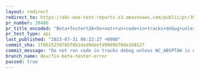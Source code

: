 ```yaml
---
layout: redirect
redirect_to: https://a8c-woo-test-reports.s3.amazonaws.com/public/pr/39486/api/index.html
pr_number: 39486
pr_title_encoded: "Beta+Tester%3A+Do+not+run+code+in+tracks+debug+unless+WC_ABSPATH+is+defined."
pr_test_type: api
last_published: "2023-07-31 06:22:27 +0000"
commit_sha: 1f6615238785f6b1dad9deefd9989bf0de168127
commit_message: "Do not run code in tracks debug unless WC_ABSPTAH is defined."
branch_name: dev/fix-beta-tester-error
passed: true
---
```

